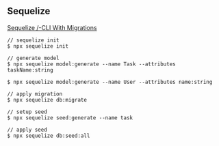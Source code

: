 Sequelize
---
[Sequelize /-CLI With Migrations
](https://izzno.medium.com/sequelize-99d947726cb5)

```angular2html
// sequelize init
$ npx sequelize init 

// generate model
$ npx sequelize model:generate --name Task --attributes taskName:string

$ npx sequelize model:generate --name User --attributes name:string

// apply migration
$ npx sequelize db:migrate

// setup seed
$ npx sequelize seed:generate --name task

// apply seed
$ npx sequelize db:seed:all




```
